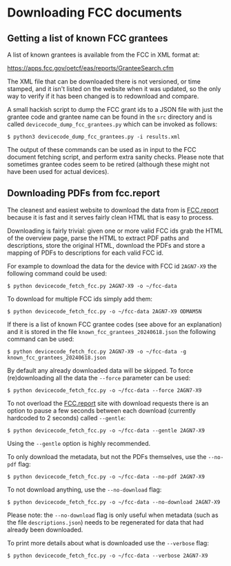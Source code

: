 # Downloading FCC documents

## Getting a list of known FCC grantees

A list of known grantees is available from the FCC in XML format at:

<https://apps.fcc.gov/oetcf/eas/reports/GranteeSearch.cfm>

The XML file that can be downloaded there is not versioned, or time stamped,
and it isn't listed on the website when it was updated, so the only way to
verify if it has been changed is to redownload and compare.

A small hackish script to dump the FCC grant ids to a JSON file with just the
grantee code and grantee name can be found in the `src` directory and is called
`devicecode_dump_fcc_grantees.py` which can be invoked as follows:

```console
$ python3 devicecode_dump_fcc_grantees.py -i results.xml
```

The output of these commands can be used as in input to the FCC document
fetching script, and perform extra sanity checks. Please note that sometimes
grantee codes seem to be retired (although these might not have been used for
actual devices).

## Downloading PDFs from fcc.report

The cleanest and easiest website to download the data from is
[FCC.report][fcc.report] because it is fast and it serves fairly clean HTML
that is easy to process.

Downloading is fairly trivial: given one or more valid FCC ids grab the HTML
of the overview page, parse the HTML to extract PDF paths and descriptions,
store the original HTML, download the PDFs and store a mapping of PDFs to
descriptions for each valid FCC id.

For example to download the data for the device with FCC id `2AGN7-X9` the
following command could be used:

```console
$ python devicecode_fetch_fcc.py 2AGN7-X9 -o ~/fcc-data
```

To download for multiple FCC ids simply add them:

```console
$ python devicecode_fetch_fcc.py -o ~/fcc-data 2AGN7-X9 ODMAM5N
```

If there is a list of known FCC grantee codes (see above for an explanation)
and it is stored in the file `known_fcc_grantees_20240618.json` the following
command can be used:

```console
$ python devicecode_fetch_fcc.py 2AGN7-X9 -o ~/fcc-data -g known_fcc_grantees_20240618.json
```

By default any already downloaded data will be skipped. To force
(re)downloading all the data the `--force` parameter can be used:

```console
$ python devicecode_fetch_fcc.py -o ~/fcc-data --force 2AGN7-X9
```

To not overload the [FCC.report][fcc.report] site with download requests there
is an option to pause a few seconds between each download (currently hardcoded
to 2 seconds) called `--gentle`:

```console
$ python devicecode_fetch_fcc.py -o ~/fcc-data --gentle 2AGN7-X9
```

Using the `--gentle` option is highly recommended.

To only download the metadata, but not the PDFs themselves, use the `--no-pdf`
flag:

```console
$ python devicecode_fetch_fcc.py -o ~/fcc-data --no-pdf 2AGN7-X9
```

To not download anything, use the `--no-download` flag:

```console
$ python devicecode_fetch_fcc.py -o ~/fcc-data --no-download 2AGN7-X9
```

Please note: the `--no-download` flag is only useful when metadata (such as
the file `descriptions.json`) needs to be regenerated for data that had already
been downloaded.

To print more details about what is downloaded use the `--verbose` flag:

```console
$ python devicecode_fetch_fcc.py -o ~/fcc-data --verbose 2AGN7-X9
```

[fcc.report]:https://fcc.report/
